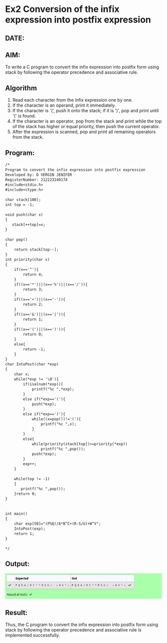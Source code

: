 # Ex2 Conversion of the infix expression into postfix expression
## DATE:
## AIM:
To write a C program to convert the infix expression into postfix form using stack by following the operator precedence and associative rule.

## Algorithm
1. Read each character from the infix expression one by one.
2. If the character is an operand, print it immediately.
3. If the character is '(', push it onto the stack; if it is ')', pop and print until '(' is found.
4. If the character is an operator, pop from the stack and print while the top of the stack has higher or equal priority, 
   then push the current operator.
5. After the expression is scanned, pop and print all remaining operators from the stack.
## Program:
```
/*
Program to convert the infix expression into postfix expression
Developed by: D VERGIN JENIFER
RegisterNumber: 212223240174
#include<stdio.h>
#include<ctype.h>

char stack[100];
int top = -1;

void push(char x)
{
   stack[++top]=x;
}

char pop()
{
    return stack[top--];
}
int priority(char x)
{
    if(x=='^'){
        return 4;
    }
    if((x=='*')||(x=='%')||(x=='/')){
        return 3;
    }
    if((x=='+')||(x=='-')){
        return 2;
    }
    if((x=='&')||(x=='|')){
        return 1;
    }
    if((x=='(')||(x==')')){
        return 0;
    }
    else{
        return -1;
    }
}
char IntoPost(char *exp)
{
    char x;
    while(*exp != '\0'){
        if(isalnum(*exp)){
            printf("%c ",*exp);
        }
        else if(*exp=='('){
            push(*exp);
        }
        else if(*exp==')'){
            while((x=pop())!='('){
                printf("%c ",x);
            }
        }
        else{
            while(priority(stack[top])>=priority(*exp))
                printf("%c ",pop());
            push(*exp);
        }
        exp++;
    }
    
    while(top != -1)
    {
       printf("%c ",pop());
    }return 0;
}


int main()
{
    char exp[50]="(P%Q)/A*B^C+(R-S/U)+W^V";
    IntoPost(exp);
    return 1;
}

*/
```

## Output:

![Output](img/in%20to%20po.png)

## Result:
Thus, the C program to convert the infix expression into postfix form using stack by following the operator precedence and associative rule is implemented successfully.
